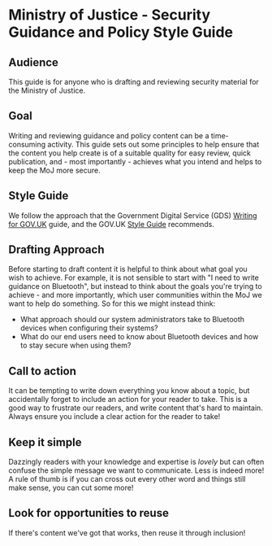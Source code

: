 # Ministry of Justice - Security Guidance and Policy Style Guide

## Audience
This guide is for anyone who is drafting and reviewing security material for the Ministry of Justice. 

## Goal
Writing and reviewing guidance and policy content can be a time-consuming activity. This guide sets out some principles to help ensure that the content you help create is of a suitable quality for easy review, quick publication, and - most importantly - achieves what you intend and helps to keep the MoJ more secure.

## Style Guide
We follow the approach that the Government Digital Service (GDS) [Writing for GOV.UK](https://www.gov.uk/guidance/content-design/writing-for-gov-uk) guide, and the GOV.UK [Style Guide](https://www.gov.uk/guidance/style-guide) recommends. 


## Drafting Approach
Before starting to draft content it is helpful to think about what goal you wish to achieve. For example, it is not sensible to start with "I need to write guidance on Bluetooth", but instead to think about the goals you're trying to achieve - and more importantly, which user communities within the MoJ we want to help do something. So for this we might instead think:
- What approach should our system administrators take to Bluetooth devices when configuring their systems?
- What do our end users need to know about Bluetooth devices and how to stay secure when using them?

## Call to action
It can be tempting to write down everything you know about a topic, but accidentally forget to include an action for your reader to take. This is a good way to frustrate our readers, and write content that's hard to maintain. Always ensure you include a clear action for the reader to take!

## Keep it simple
Dazzingly readers with your knowledge and expertise is _lovely_ but can often confuse the simple message we want to communicate. Less is indeed more! A rule of thumb is if you can cross out every other word and things still make sense, you can cut some more!

## Look for opportunities to reuse
If there's content we've got that works, then reuse it through inclusion! 
